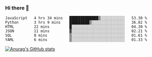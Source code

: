 ### Hi there 👋
<!--START_SECTION:waka-->

```text
JavaScript   4 hrs 34 mins   █████████████▒░░░░░░░░░░░   53.30 %
Python       3 hrs 9 mins    █████████▒░░░░░░░░░░░░░░░   36.82 %
HTML         22 mins         █░░░░░░░░░░░░░░░░░░░░░░░░   04.30 %
JSON         11 mins         ▓░░░░░░░░░░░░░░░░░░░░░░░░   02.21 %
SQL          8 mins          ▒░░░░░░░░░░░░░░░░░░░░░░░░   01.61 %
YAML         6 mins          ▒░░░░░░░░░░░░░░░░░░░░░░░░   01.33 %
```

<!--END_SECTION:waka-->
[![Anurag's GitHub stats](https://github-readme-stats.vercel.app/api?username=Kevinbarrero)](https://github.com/anuraghazra/github-readme-stats)
<!--
**Kevinbarrero/Kevinbarrero** is a ✨ _special_ ✨ repository because its `README.md` (this file) appears on your GitHub profile.

Here are some ideas to get you started:

- 🔭 I’m currently working on ...
- 🌱 I’m currently learning ...
- 👯 I’m looking to collaborate on ...
- 🤔 I’m looking for help with ...
- 💬 Ask me about ...
- 📫 How to reach me: ...
- 😄 Pronouns: ...
- ⚡ Fun fact: ...

-->


